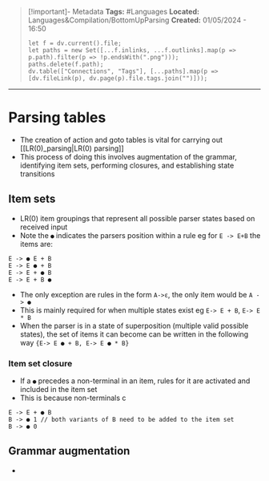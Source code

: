 > [!important]- Metadata
> **Tags:** #Languages 
> **Located:** Languages&Compilation/BottomUpParsing
> **Created:** 01/05/2024 - 16:50
> ```dataviewjs
> let f = dv.current().file;
> let paths = new Set([...f.inlinks, ...f.outlinks].map(p => p.path).filter(p => !p.endsWith(".png")));
> paths.delete(f.path);
> dv.table(["Connections", "Tags"], [...paths].map(p => [dv.fileLink(p), dv.page(p).file.tags.join("")]));
> ```

___
# Parsing tables
- The creation of action and goto tables is vital for carrying out [[LR(0)_parsing|LR(0) parsing]] 
- This process of doing this involves augmentation of the grammar, identifying item sets, performing closures, and establishing state transitions


## Item sets
- LR(0) item groupings that represent all possible parser states based on received input
- Note the `●` indicates the parsers position within a rule eg for `E -> E+B` the items are: 
```
E -> ● E + B
E -> E ● + B
E -> E + ● B
E -> E + B ●
```

- The only exception are rules in the form `A->ε`, the only item would be `A -> ●`
- This is mainly required for when multiple states exist eg `E-> E + B`, `E-> E * B`
- When the parser is in a state of superposition (multiple valid possible states), the set of items it can become can be written in the following way `{E-> E ● + B, E-> E ● * B}`
### Item set closure 
- If a `●` precedes a non-terminal in an item, rules for it are activated and included in the item set
- This is because non-terminals c
```
E -> E + ● B
B -> ● 1 // both variants of B need to be added to the item set
B -> ● 0
```

## Grammar augmentation
- 
